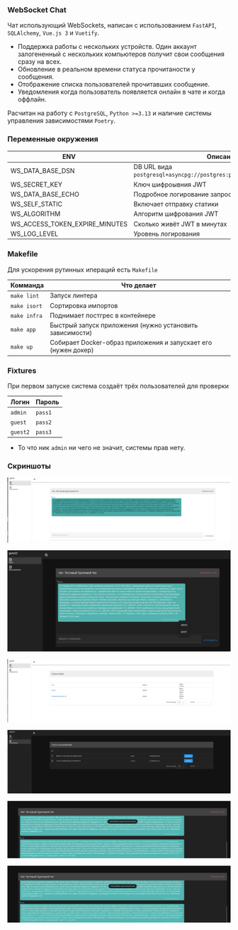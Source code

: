 ### WebSocket Chat

Чат использующий WebSockets, написан с использованием `FastAPI`, `SQLAlchemy`, `Vue.js 3` и `Vuetify`.

* Поддержка работы с нескольких устройств. Один аккаунт залогененный с нескольких компьютеров получит свои сообщения сразу на всех.
* Обновление в реальном времени статуса прочитаности у сообщения.
* Отображение списка пользователей прочитавших сообщение.
* Уведомления когда пользователь появляется онлайн в чате и когда оффлайн.

Расчитан на работу с `PostgreSQL`, `Python >=3.13` и наличие системы управления зависимостями `Poetry`.

### Переменные окружения

| ENV                            | Описание                                                               | required | default  |
|--------------------------------|------------------------------------------------------------------------|----------|----------|
| WS_DATA_BASE_DSN               | DB URL вида `postgresql+asyncpg://postgres:password@127.0.0.1:5557/db` | +        |          |
| WS_SECRET_KEY                  | Ключ шифроывния JWT                                                    | +        |          |
| WS_DATA_BASE_ECHO              | Подробное логирование запросов                                         | -        | `on`     |
| WS_SELF_STATIC                 | Включает отправку статики                                              | -        | `off`    |
| WS_ALGORITHM                   | Алгоритм шифрования JWT                                                | -        | `HS256`  |
| WS_ACCESS_TOKEN_EXPIRE_MINUTES | Сколько живёт JWT в минутах                                            | -        | `неделя` |
| WS_LOG_LEVEL                   | Уровень логирования                                                    | -        | `info`   |

### Makefile

Для ускорения рутинных ипераций есть `Makefile`

| Комманда     | Что делает                                                     |
|--------------|----------------------------------------------------------------|
| `make lint`  | Запуск линтера                                                 |
| `make isort` | Сортировка импортов                                            |
| `make infra` | Поднимает постгрес в контейнере                                |
| `make app`   | Быстрый запуск приложения (нужно установить зависимости)       | 
| `make up`    | Собирает Docker-образ приложения и запускает его (нужен докер) | 

### Fixtures

При первом запуске система создаёт трёх пользователей для проверки

| Логин    | Пароль  |
|----------|---------|
| `admin`  | `pass1` |
| `guest`  | `pass2` |
| `guest2` | `pass3` |

* То что ник `admin` ни чего не значит, системы прав нету.


### Скриншоты
![chat](.assets/chat_one.png)


![chat](.assets/chat_two.png)

![chat](.assets/chat_three.png)

![chat](.assets/chat_four.png)

![chat](.assets/chat_five.png)

![chat](.assets/chat_six.png)